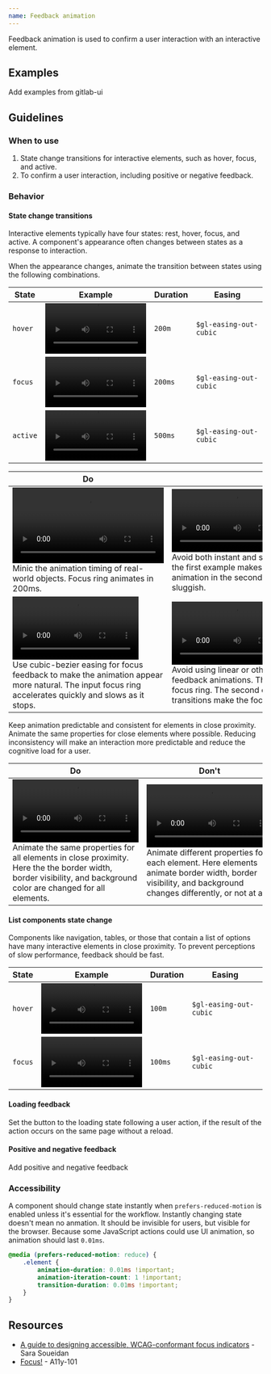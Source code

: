 ```yaml
---
name: Feedback animation
---
```

  
Feedback animation is used to confirm a user interaction with an interactive element.

## Examples

<todo>Add examples from gitlab-ui</todo>

## Guidelines

### When to use

1. State change transitions for interactive elements, such as hover, focus, and active.
1. To confirm a user interaction, including positive or negative feedback.

### Behavior

#### State change transitions

Interactive elements typically have four states: rest, hover, focus, and active. A component's appearance often changes between states as a response to interaction.

When the appearance changes, animate the transition between states using the following combinations.

| State | Example | Duration | Easing |
| --- | --- | --- | --- |
| `hover` | <video tabindex="0" preload="true" controls="" loop="true" playsinline="true" aria-label="Button animation on hover: background and border colors are changing with ease easing" width="200"><source src="/video/feedback-hover.mp4"></video> | `200m` | `$gl-easing-out-cubic` |
| `focus` | <video tabindex="0" preload="true" controls="" loop="true" playsinline="true" aria-label="Button animation on focus: outline ring appears with easeOutCubic easing" width="200"><source src="/video/feedback-focus.mp4"></video> | `200ms` | `$gl-easing-out-cubic` |
| `active` | <video tabindex="0" preload="true" controls="" loop="true" playsinline="true" aria-label="Button animation on click: water rings surround the button" width="200"><source src="/video/feedback-active.mp4"></video> | `500ms` | `$gl-easing-out-cubic` |

| Do | Don't |
| --- | --- |
| <video tabindex="0" preload="true" controls="" loop="true" playsinline="true" aria-label="Video showing recommended input focus ring animation." width="300"><source src="/video/feedback-transition-duration-do.mp4"></video><br />Minic the animation timing of real-world objects. Focus ring animates in 200ms. | <video tabindex="0" preload="true" controls="" loop="true" playsinline="true" aria-label="Video showing instant input focus ring animation." width="250"><source src="/video/feedback-transition-duration-dont-1.mp4"></video><video tabindex="0" preload="true" controls="" loop="true" playsinline="true" aria-label="Video showing slow input focus ring animation." width="250"><source src="/video/feedback-transition-duration-dont-2.mp4"></video><br />Avoid both instant and slow animations. The instant animation in the first example makes the interface feel less lively. The slow animation in the second example makes the interface feel sluggish. |
| <video tabindex="0" preload="true" controls="" loop="true" playsinline="true" aria-label="Video showing recommended input focus ring animation." width="250"><source src="/video/feedback-transition-easing-do.mp4"></video><br />Use cubic-bezier easing for focus feedback to make the animation appear more natural. The input focus ring accelerates quickly and slows as it stops. | <video tabindex="0" preload="true" controls="" loop="true" playsinline="true" aria-label="Video showing a linear input focus ring animation." width="250"><source src="/video/feedback-transition-easing-dont-1.mp4"></video><video tabindex="0" preload="true" controls="" loop="true" playsinline="true" aria-label="Animating the text field focus ring with default ease function" width="250"><source src="/video/feedback-transition-easing-dont-2.mp4"></video><br />Avoid using linear or other default easing functions for focus feedback animations. The first example uses linear easing for the focus ring. The second example uses default easing. These transitions make the focus ring feel less lively. |

Keep animation predictable and consistent for elements in close proximity. Animate the same properties for close elements where possible. Reducing inconsistency will make an interaction more predictable and reduce the cognitive load for a user.

| Do | Don't |
| --- | --- |
| <video tabindex="0" preload="true" controls="" loop="true" playsinline="true" aria-label="Video showing consistent hover styles of badge and two types of button." width="250"><source src="/video/feedback-group-transition-do.mp4"></video><br />Animate the same properties for all elements in close proximity. Here the the border width, border visibility, and background color are changed for all elements. | <video tabindex="0" preload="true" controls="" loop="true" playsinline="true" aria-label="Video showing inconsistent hover styles of badge and two types of button." width="250"><source src="/video/feedback-group-transition-dont.mp4"></video><br />Animate different properties for each element. Here elements animate border width, border visibility, and background changes differently, or not at all. |

#### List components state change

Components like navigation, tables, or those that contain a list of options have many interactive elements in close proximity. To prevent perceptions of slow performance, feedback should be fast.

| State | Example | Duration | Easing |
| --- | --- | --- | --- |
| `hover` | <video tabindex="0" preload="true" controls="" loop="true" playsinline="true" aria-label="Select option list animation on hover: background and border colors are changing with ease easing" width="200"><source src="/video/feedback-list-hover.mp4"></video> | `100m` | `$gl-easing-out-cubic` |
| `focus` | <video tabindex="0" preload="true" controls="" loop="true" playsinline="true" aria-label="Select option list animation on focus: outline ring appears with easeOutCubic easing" width="200"><source src="/video/feedback-list-focus.mp4"></video> | `100ms` | `$gl-easing-out-cubic` |

#### Loading feedback

Set the button to the loading state following a user action, if the result of the action occurs on the same page without a reload.

<story-viewer component="base-button" title="Loading button" :args-loading="true"></story-viewer>

#### Positive and negative feedback

<todo>Add positive and negative feedback</todo>

### Accessibility

A component should change state instantly when `prefers-reduced-motion` is enabled unless it's essential for the workflow. Instantly changing state doesn't mean no anmation. It should be invisible for users, but visible for the browser. Because some JavaScript actions could use UI animation, so animation should last `0.01ms`.

```css
@media (prefers-reduced-motion: reduce) {
    .element {
        animation-duration: 0.01ms !important;
        animation-iteration-count: 1 !important;
        transition-duration: 0.01ms !important;
    }
}
```

## Resources

- [A guide to designing accessible, WCAG-conformant focus indicators](https://www.sarasoueidan.com/blog/focus-indicators/) - Sara Soueidan
- [Focus!](https://a11y-101.com/design/focus) - A11y-101
